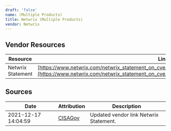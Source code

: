 ```yaml
---
draft: 'false'
name: (Multiple Products)
title: Netwrix (Multiple Products)
vendor: Netwrix
---
```


## Vendor Resources
| Resource | Link |
| --- | --- |
| Netwrix Statement | [https://www.netwrix.com/netwrix_statement_on_cve_2021_44228_the_apache_log4j_vulnerability.html](https://www.netwrix.com/netwrix_statement_on_cve_2021_44228_the_apache_log4j_vulnerability.html) |



## Sources
| Date | Attribution | Description |
| --- | --- | --- |
| 2021-12-17 14:04:59 | [CISAGov](https://raw.githubusercontent.com/cisagov/log4j-affected-db/develop/README.md) | Updated vendor link Netwrix Statement.  |
